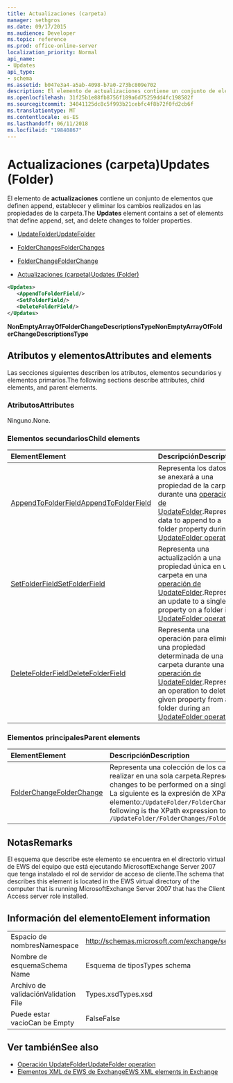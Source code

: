 ```yaml
---
title: Actualizaciones (carpeta)
manager: sethgros
ms.date: 09/17/2015
ms.audience: Developer
ms.topic: reference
ms.prod: office-online-server
localization_priority: Normal
api_name:
- Updates
api_type:
- schema
ms.assetid: b047e3a4-a5ab-4098-b7a0-273bc809e702
description: El elemento de actualizaciones contiene un conjunto de elementos que definen append, establecer y eliminar los cambios realizados en las propiedades de la carpeta.
ms.openlocfilehash: 31f25b1e88fb8756f189a6d75259dd4fc198582f
ms.sourcegitcommit: 34041125dc8c5f993b21cebfc4f8b72f0fd2cb6f
ms.translationtype: MT
ms.contentlocale: es-ES
ms.lasthandoff: 06/11/2018
ms.locfileid: "19840867"
---
```

# <a name="updates-folder"></a><span data-ttu-id="c0872-103">Actualizaciones (carpeta)</span><span class="sxs-lookup"><span data-stu-id="c0872-103">Updates (Folder)</span></span>

<span data-ttu-id="c0872-104">El elemento de **actualizaciones** contiene un conjunto de elementos que definen append, establecer y eliminar los cambios realizados en las propiedades de la carpeta.</span><span class="sxs-lookup"><span data-stu-id="c0872-104">The **Updates** element contains a set of elements that define append, set, and delete changes to folder properties.</span></span> 
  
- [<span data-ttu-id="c0872-105">UpdateFolder</span><span class="sxs-lookup"><span data-stu-id="c0872-105">UpdateFolder</span></span>](updatefolder.md)
  
- [<span data-ttu-id="c0872-106">FolderChanges</span><span class="sxs-lookup"><span data-stu-id="c0872-106">FolderChanges</span></span>](folderchanges.md)
  
- [<span data-ttu-id="c0872-107">FolderChange</span><span class="sxs-lookup"><span data-stu-id="c0872-107">FolderChange</span></span>](folderchange.md)
  
- [<span data-ttu-id="c0872-108">Actualizaciones (carpeta)</span><span class="sxs-lookup"><span data-stu-id="c0872-108">Updates (Folder)</span></span>](updates-folder.md)
  
```xml
<Updates>
   <AppendToFolderField/>
   <SetFolderField/>
   <DeleteFolderField/>
</Updates>
```

<span data-ttu-id="c0872-109">**NonEmptyArrayOfFolderChangeDescriptionsType**</span><span class="sxs-lookup"><span data-stu-id="c0872-109">**NonEmptyArrayOfFolderChangeDescriptionsType**</span></span>

## <a name="attributes-and-elements"></a><span data-ttu-id="c0872-110">Atributos y elementos</span><span class="sxs-lookup"><span data-stu-id="c0872-110">Attributes and elements</span></span>

<span data-ttu-id="c0872-111">Las secciones siguientes describen los atributos, elementos secundarios y elementos primarios.</span><span class="sxs-lookup"><span data-stu-id="c0872-111">The following sections describe attributes, child elements, and parent elements.</span></span>
  
### <a name="attributes"></a><span data-ttu-id="c0872-112">Atributos</span><span class="sxs-lookup"><span data-stu-id="c0872-112">Attributes</span></span>

<span data-ttu-id="c0872-113">Ninguno.</span><span class="sxs-lookup"><span data-stu-id="c0872-113">None.</span></span>
  
### <a name="child-elements"></a><span data-ttu-id="c0872-114">Elementos secundarios</span><span class="sxs-lookup"><span data-stu-id="c0872-114">Child elements</span></span>

|<span data-ttu-id="c0872-115">**Element**</span><span class="sxs-lookup"><span data-stu-id="c0872-115">**Element**</span></span>|<span data-ttu-id="c0872-116">**Descripción**</span><span class="sxs-lookup"><span data-stu-id="c0872-116">**Description**</span></span>|
|:-----|:-----|
|[<span data-ttu-id="c0872-117">AppendToFolderField</span><span class="sxs-lookup"><span data-stu-id="c0872-117">AppendToFolderField</span></span>](appendtofolderfield.md) <br/> |<span data-ttu-id="c0872-118">Representa los datos que se anexará a una propiedad de la carpeta durante una [operación de UpdateFolder](updatefolder-operation.md).</span><span class="sxs-lookup"><span data-stu-id="c0872-118">Represents data to append to a folder property during an [UpdateFolder operation](updatefolder-operation.md).</span></span>  <br/> |
|[<span data-ttu-id="c0872-119">SetFolderField</span><span class="sxs-lookup"><span data-stu-id="c0872-119">SetFolderField</span></span>](setfolderfield.md) <br/> |<span data-ttu-id="c0872-120">Representa una actualización a una propiedad única en una carpeta en una [operación de UpdateFolder](updatefolder-operation.md).</span><span class="sxs-lookup"><span data-stu-id="c0872-120">Represents an update to a single property on a folder in an [UpdateFolder operation](updatefolder-operation.md).</span></span>  <br/> |
|[<span data-ttu-id="c0872-121">DeleteFolderField</span><span class="sxs-lookup"><span data-stu-id="c0872-121">DeleteFolderField</span></span>](deletefolderfield.md) <br/> |<span data-ttu-id="c0872-122">Representa una operación para eliminar una propiedad determinada de una carpeta durante una [operación de UpdateFolder](updatefolder-operation.md).</span><span class="sxs-lookup"><span data-stu-id="c0872-122">Represents an operation to delete a given property from a folder during an [UpdateFolder operation](updatefolder-operation.md).</span></span>  <br/> |
   
### <a name="parent-elements"></a><span data-ttu-id="c0872-123">Elementos principales</span><span class="sxs-lookup"><span data-stu-id="c0872-123">Parent elements</span></span>

|<span data-ttu-id="c0872-124">**Element**</span><span class="sxs-lookup"><span data-stu-id="c0872-124">**Element**</span></span>|<span data-ttu-id="c0872-125">**Descripción**</span><span class="sxs-lookup"><span data-stu-id="c0872-125">**Description**</span></span>|
|:-----|:-----|
|[<span data-ttu-id="c0872-126">FolderChange</span><span class="sxs-lookup"><span data-stu-id="c0872-126">FolderChange</span></span>](folderchange.md) <br/> |<span data-ttu-id="c0872-127">Representa una colección de los cambios que se debe realizar en una sola carpeta.</span><span class="sxs-lookup"><span data-stu-id="c0872-127">Represents a collection of changes to be performed on a single folder.</span></span>  <br/> <span data-ttu-id="c0872-128">La siguiente es la expresión de XPath para este elemento:`/UpdateFolder/FolderChanges/FolderChange[i]`</span><span class="sxs-lookup"><span data-stu-id="c0872-128">The following is the XPath expression to this element:  `/UpdateFolder/FolderChanges/FolderChange[i]`</span></span> <br/> |
   
## <a name="remarks"></a><span data-ttu-id="c0872-129">Notas</span><span class="sxs-lookup"><span data-stu-id="c0872-129">Remarks</span></span>

<span data-ttu-id="c0872-130">El esquema que describe este elemento se encuentra en el directorio virtual de EWS del equipo que está ejecutando MicrosoftExchange Server 2007 que tenga instalado el rol de servidor de acceso de cliente.</span><span class="sxs-lookup"><span data-stu-id="c0872-130">The schema that describes this element is located in the EWS virtual directory of the computer that is running MicrosoftExchange Server 2007 that has the Client Access server role installed.</span></span>
  
## <a name="element-information"></a><span data-ttu-id="c0872-131">Información del elemento</span><span class="sxs-lookup"><span data-stu-id="c0872-131">Element information</span></span>

|||
|:-----|:-----|
|<span data-ttu-id="c0872-132">Espacio de nombres</span><span class="sxs-lookup"><span data-stu-id="c0872-132">Namespace</span></span>  <br/> |http://schemas.microsoft.com/exchange/services/2006/types  <br/> |
|<span data-ttu-id="c0872-133">Nombre de esquema</span><span class="sxs-lookup"><span data-stu-id="c0872-133">Schema Name</span></span>  <br/> |<span data-ttu-id="c0872-134">Esquema de tipos</span><span class="sxs-lookup"><span data-stu-id="c0872-134">Types schema</span></span>  <br/> |
|<span data-ttu-id="c0872-135">Archivo de validación</span><span class="sxs-lookup"><span data-stu-id="c0872-135">Validation File</span></span>  <br/> |<span data-ttu-id="c0872-136">Types.xsd</span><span class="sxs-lookup"><span data-stu-id="c0872-136">Types.xsd</span></span>  <br/> |
|<span data-ttu-id="c0872-137">Puede estar vacío</span><span class="sxs-lookup"><span data-stu-id="c0872-137">Can be Empty</span></span>  <br/> |<span data-ttu-id="c0872-138">False</span><span class="sxs-lookup"><span data-stu-id="c0872-138">False</span></span>  <br/> |
   
## <a name="see-also"></a><span data-ttu-id="c0872-139">Ver también</span><span class="sxs-lookup"><span data-stu-id="c0872-139">See also</span></span>

- [<span data-ttu-id="c0872-140">Operación UpdateFolder</span><span class="sxs-lookup"><span data-stu-id="c0872-140">UpdateFolder operation</span></span>](updatefolder-operation.md)
- [<span data-ttu-id="c0872-141">Elementos XML de EWS de Exchange</span><span class="sxs-lookup"><span data-stu-id="c0872-141">EWS XML elements in Exchange</span></span>](ews-xml-elements-in-exchange.md)

